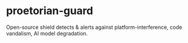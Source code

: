 # proetorian-guard
Open-source shield detects &amp; alerts against platform-interference, code vandalism, AI model degradation. 

